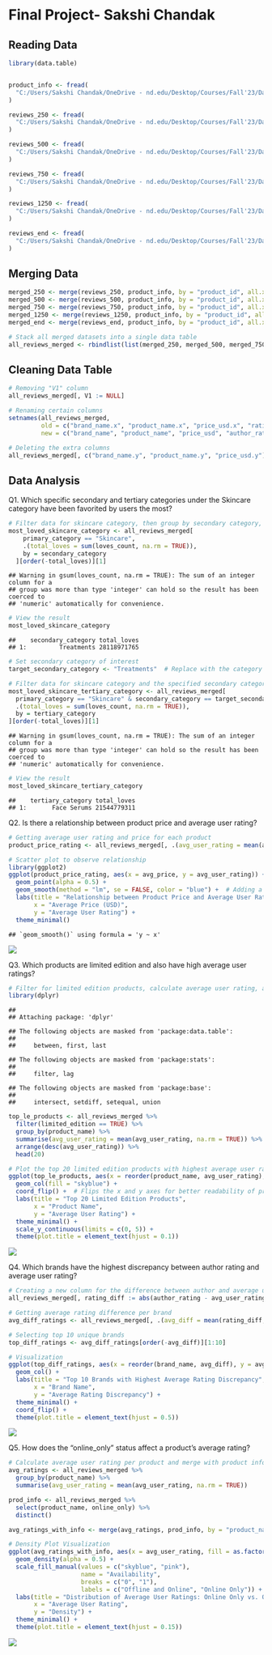 Final Project- Sakshi Chandak
================

## Reading Data

``` r
library(data.table)


product_info <- fread(
  "C:/Users/Sakshi Chandak/OneDrive - nd.edu/Desktop/Courses/Fall'23/Data Wrangling/Final Proj/product_info.csv"
)

reviews_250 <- fread(
  "C:/Users/Sakshi Chandak/OneDrive - nd.edu/Desktop/Courses/Fall'23/Data Wrangling/Final Proj/reviews_0-250.csv"
)

reviews_500 <- fread(
  "C:/Users/Sakshi Chandak/OneDrive - nd.edu/Desktop/Courses/Fall'23/Data Wrangling/Final Proj/reviews_250-500.csv"
)

reviews_750 <- fread(
  "C:/Users/Sakshi Chandak/OneDrive - nd.edu/Desktop/Courses/Fall'23/Data Wrangling/Final Proj/reviews_500-750.csv"
)

reviews_1250 <- fread(
  "C:/Users/Sakshi Chandak/OneDrive - nd.edu/Desktop/Courses/Fall'23/Data Wrangling/Final Proj/reviews_750-1250.csv"
)

reviews_end <- fread(
  "C:/Users/Sakshi Chandak/OneDrive - nd.edu/Desktop/Courses/Fall'23/Data Wrangling/Final Proj/reviews_1250-end.csv"
)
```

## Merging Data

``` r
merged_250 <- merge(reviews_250, product_info, by = "product_id", all.x = TRUE)
merged_500 <- merge(reviews_500, product_info, by = "product_id", all.x = TRUE)
merged_750 <- merge(reviews_750, product_info, by = "product_id", all.x = TRUE)
merged_1250 <- merge(reviews_1250, product_info, by = "product_id", all.x = TRUE)
merged_end <- merge(reviews_end, product_info, by = "product_id", all.x = TRUE)

# Stack all merged datasets into a single data table
all_reviews_merged <- rbindlist(list(merged_250, merged_500, merged_750, merged_1250, merged_end), use.names = TRUE)
```

## Cleaning Data Table

``` r
# Removing "V1" column
all_reviews_merged[, V1 := NULL]

# Renaming certain columns
setnames(all_reviews_merged, 
         old = c("brand_name.x", "product_name.x", "price_usd.x", "rating.x", "rating.y"),
         new = c("brand_name", "product_name", "price_usd", "author_rating", "avg_user_rating"))

# Deleting the extra columns
all_reviews_merged[, c("brand_name.y", "product_name.y", "price_usd.y") := NULL]
```

## Data Analysis

Q1. Which specific secondary and tertiary categories under the Skincare
category have been favorited by users the most?

``` r
# Filter data for skincare category, then group by secondary category, summing up the 'loves_count', and finally order to find the most loved secondary category
most_loved_skincare_category <- all_reviews_merged[
    primary_category == "Skincare", 
    .(total_loves = sum(loves_count, na.rm = TRUE)), 
    by = secondary_category
  ][order(-total_loves)][1]
```

    ## Warning in gsum(loves_count, na.rm = TRUE): The sum of an integer column for a
    ## group was more than type 'integer' can hold so the result has been coerced to
    ## 'numeric' automatically for convenience.

``` r
# View the result
most_loved_skincare_category
```

    ##    secondary_category total_loves
    ## 1:         Treatments 28118971765

``` r
# Set secondary category of interest
target_secondary_category <- "Treatments"  # Replace with the category of your interest

# Filter data for skincare category and the specified secondary category, then group by tertiary category, summing up the 'loves_count', and finally order to find the most loved tertiary category
most_loved_skincare_tertiary_category <- all_reviews_merged[
  primary_category == "Skincare" & secondary_category == target_secondary_category, 
  .(total_loves = sum(loves_count, na.rm = TRUE)), 
  by = tertiary_category
][order(-total_loves)][1]
```

    ## Warning in gsum(loves_count, na.rm = TRUE): The sum of an integer column for a
    ## group was more than type 'integer' can hold so the result has been coerced to
    ## 'numeric' automatically for convenience.

``` r
# View the result
most_loved_skincare_tertiary_category
```

    ##    tertiary_category total_loves
    ## 1:       Face Serums 21544779311

Q2. Is there a relationship between product price and average user
rating?

``` r
# Getting average user rating and price for each product
product_price_rating <- all_reviews_merged[, .(avg_user_rating = mean(avg_user_rating, na.rm = TRUE), avg_price = mean(price_usd, na.rm = TRUE)), by = product_name]

# Scatter plot to observe relationship
library(ggplot2)
ggplot(product_price_rating, aes(x = avg_price, y = avg_user_rating)) +
  geom_point(alpha = 0.5) +
  geom_smooth(method = "lm", se = FALSE, color = "blue") +  # Adding a trend line
  labs(title = "Relationship between Product Price and Average User Rating",
       x = "Average Price (USD)",
       y = "Average User Rating") +
  theme_minimal()
```

    ## `geom_smooth()` using formula = 'y ~ x'

![](README_files/figure-gfm/unnamed-chunk-6-1.png)<!-- -->

Q3. Which products are limited edition and also have high average user
ratings?

``` r
# Filter for limited edition products, calculate average user rating, and select the top 20 products
library(dplyr)
```

    ## 
    ## Attaching package: 'dplyr'

    ## The following objects are masked from 'package:data.table':
    ## 
    ##     between, first, last

    ## The following objects are masked from 'package:stats':
    ## 
    ##     filter, lag

    ## The following objects are masked from 'package:base':
    ## 
    ##     intersect, setdiff, setequal, union

``` r
top_le_products <- all_reviews_merged %>%
  filter(limited_edition == TRUE) %>%
  group_by(product_name) %>%
  summarise(avg_user_rating = mean(avg_user_rating, na.rm = TRUE)) %>%
  arrange(desc(avg_user_rating)) %>%
  head(20)

# Plot the top 20 limited edition products with highest average user rating
ggplot(top_le_products, aes(x = reorder(product_name, avg_user_rating), y = avg_user_rating)) +
  geom_col(fill = "skyblue") +
  coord_flip() +  # Flips the x and y axes for better readability of product names
  labs(title = "Top 20 Limited Edition Products",
       x = "Product Name",
       y = "Average User Rating") +
  theme_minimal() +
  scale_y_continuous(limits = c(0, 5)) +
  theme(plot.title = element_text(hjust = 0.1))
```

![](README_files/figure-gfm/unnamed-chunk-7-1.png)<!-- -->

Q4. Which brands have the highest discrepancy between author rating and
average user rating?

``` r
# Creating a new column for the difference between author and average user rating
all_reviews_merged[, rating_diff := abs(author_rating - avg_user_rating)]

# Getting average rating difference per brand
avg_diff_ratings <- all_reviews_merged[, .(avg_diff = mean(rating_diff, na.rm = TRUE)), by = brand_name]

# Selecting top 10 unique brands
top_diff_ratings <- avg_diff_ratings[order(-avg_diff)][1:10]

# Visualization
ggplot(top_diff_ratings, aes(x = reorder(brand_name, avg_diff), y = avg_diff)) +
  geom_col() +
  labs(title = "Top 10 Brands with Highest Average Rating Discrepancy",
       x = "Brand Name",
       y = "Average Rating Discrepancy") +
  theme_minimal() +
  coord_flip() +
  theme(plot.title = element_text(hjust = 0.5))
```

![](README_files/figure-gfm/unnamed-chunk-8-1.png)<!-- -->

Q5. How does the “online_only” status affect a product’s average rating?

``` r
# Calculate average user rating per product and merge with product info
avg_ratings <- all_reviews_merged %>%
  group_by(product_name) %>%
  summarise(avg_user_rating = mean(avg_user_rating, na.rm = TRUE))

prod_info <- all_reviews_merged %>%
  select(product_name, online_only) %>%
  distinct()

avg_ratings_with_info <- merge(avg_ratings, prod_info, by = "product_name")

# Density Plot Visualization
ggplot(avg_ratings_with_info, aes(x = avg_user_rating, fill = as.factor(online_only))) +
  geom_density(alpha = 0.5) +
  scale_fill_manual(values = c("skyblue", "pink"), 
                    name = "Availability",
                    breaks = c("0", "1"),
                    labels = c("Offline and Online", "Online Only")) +
  labs(title = "Distribution of Average User Ratings: Online Only vs. Offline + Online Products",
       x = "Average User Rating",
       y = "Density") +
  theme_minimal() +
  theme(plot.title = element_text(hjust = 0.15))
```

![](README_files/figure-gfm/unnamed-chunk-9-1.png)<!-- -->
